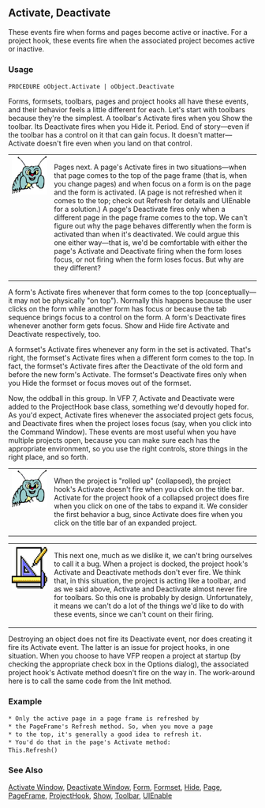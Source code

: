 ## Activate, Deactivate

These events fire when forms and pages become active or inactive. For a project hook, these events fire when the associated project becomes active or inactive.

### Usage

```foxpro
PROCEDURE oObject.Activate | oObject.Deactivate
```

Forms, formsets, toolbars, pages and project hooks all have these events, and their behavior feels a little different for each. Let's start with toolbars because they're the simplest. A toolbar's Activate fires when you Show the toolbar. Its Deactivate fires when you Hide it. Period. End of story&mdash;even if the toolbar has a control on it that can gain focus. It doesn't matter&mdash;Activate doesn't fire even when you land on that control.

<table border=0 cellspacing=0 cellpadding=0 width=100%>
<tr>
  <td width=17% valign=top>
<img width=95 height=78 src="bug.gif"></p>
  </td>
  <td width=83%>
  <p>Pages next. A page's Activate fires in two situations&mdash;when that page comes to the top of the page frame (that is, when you change pages) and when focus on a form is on the page and the form is activated. (A page is not refreshed when it comes to the top; check out Refresh for details and UIEnable for a solution.) A page's Deactivate fires only when a different page in the page frame comes to the top. We can't figure out why the page behaves differently when the form is activated than when it's deactivated. We could argue this one either way&mdash;that is, we'd be comfortable with either the page's Activate and Deactivate firing when the form loses focus, or not firing when the form loses focus. But why are they different?</p>
  </td>
 </tr>
</table>

A form's Activate fires whenever that form comes to the top (conceptually&mdash;it may not be physically "on top"). Normally this happens because the user clicks on the form while another form has focus or because the tab sequence brings focus to a control on the form. A form's Deactivate fires whenever another form gets focus. Show and Hide fire Activate and Deactivate respectively, too.

A formset's Activate fires whenever any form in the set is activated. That's right, the formset's Activate fires when a different form comes to the top. In fact, the formset's Activate fires after the Deactivate of the old form and before the new form's Activate. The formset's Deactivate fires only when you Hide the formset or focus moves out of the formset.

Now, the oddball in this group. In VFP 7, Activate and Deactivate were added to the ProjectHook base class, something we'd devoutly hoped for. As you'd expect, Activate fires whenever the associated project gets focus, and Deactivate fires when the project loses focus (say, when you click into the Command Window). These events are most useful when you have multiple projects open, because you can make sure each has the appropriate environment, so you use the right controls, store things in the right place, and so forth.

<table border=0 cellspacing=0 cellpadding=0 width=100%>
<tr>
  <td width=17% valign=top>
<img width=95 height=77 src="bug.gif"></p>
  </td>
  <td width=83%>
  <p>When the project is &quot;rolled up&quot; (collapsed), the project hook's Activate doesn't fire when you click on the title bar. Activate for the project hook of a collapsed project does fire when you click on one of the tabs to expand it. We consider the first behavior a bug, since Activate does fire when you click on the title bar of an expanded project.</p>
  </td>
 </tr>
</table>

<table border=0 cellspacing=0 cellpadding=0 width=100%>
<tr>
  <td width=17% valign=top>
<img width=94 height=93 src="Design.gif"></p>
  </td>
  <td width=83%>
  <p>This next one, much as we dislike it, we can't bring ourselves to call it a bug. When a project is docked, the project hook's Activate and Deactivate methods don't ever fire. We think that, in this situation, the project is acting like a toolbar, and as we said above, Activate and Deactivate almost never fire for toolbars. So this one is probably by design. Unfortunately, it means we can't do a lot of the things we'd like to do with these events, since we can't count on their firing.</p>
  </td>
 </tr>
</table>

Destroying an object does not fire its Deactivate event, nor does creating it fire its Activate event. The latter is an issue for project hooks, in one situation. When you choose to have VFP reopen a project at startup (by checking the appropriate check box in the Options dialog), the associated project hook's Activate method doesn't fire on the way in. The work-around here is to call the same code from the Init method. 

### Example

```foxpro
* Only the active page in a page frame is refreshed by
* the PageFrame's Refresh method. So, when you move a page
* to the top, it's generally a good idea to refresh it.
* You'd do that in the page's Activate method:
This.Refresh()
```
### See Also

[Activate Window](s4g257.md), [Deactivate Window](s4g257.md), [Form](s4g598.md), [Formset](s4g598.md), [Hide](s4g601.md), [Page](s4g524.md), [PageFrame](s4g524.md), [ProjectHook](s4g818.md), [Show](s4g601.md), [Toolbar](s4g535.md), [UIEnable](s4g564.md)